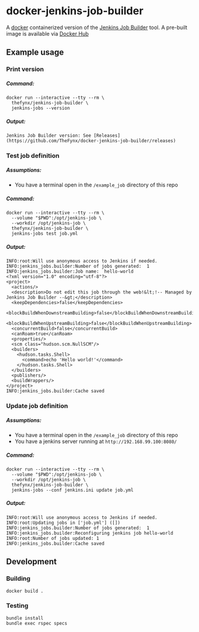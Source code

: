 # docker-jenkins-job-builder

A [docker](http://www.docker.com) containerized version of the [Jenkins Job Builder](https://github.com/openstack-infra/jenkins-job-builder) tool. A pre-built image is available via [Docker Hub](https://hub.docker.com/r/thefynx/jenkins-job-builder)

## Example usage

### Print version

##### Command:

```
docker run --interactive --tty --rm \
  thefynx/jenkins-job-builder \
  jenkins-jobs --version
```

##### Output:

```
Jenkins Job Builder version: See [Releases](https://github.com/TheFynx/docker-jenkins-job-builder/releases)
```

### Test job definition

##### Assumptions:

* You have a terminal open in the `/example_job` directory of this repo

##### Command:

```
docker run --interactive --tty --rm \
  --volume "$PWD":/opt/jenkins-job \
  --workdir /opt/jenkins-job \
  thefynx/jenkins-job-builder \
  jenkins-jobs test job.yml
```

##### Output:

```
INFO:root:Will use anonymous access to Jenkins if needed.
INFO:jenkins_jobs.builder:Number of jobs generated:  1
INFO:jenkins_jobs.builder:Job name:  hello-world
<?xml version="1.0" encoding="utf-8"?>
<project>
  <actions/>
  <description>Do not edit this job through the web!&lt;!-- Managed by Jenkins Job Builder --&gt;</description>
  <keepDependencies>false</keepDependencies>
  <blockBuildWhenDownstreamBuilding>false</blockBuildWhenDownstreamBuilding>
  <blockBuildWhenUpstreamBuilding>false</blockBuildWhenUpstreamBuilding>
  <concurrentBuild>false</concurrentBuild>
  <canRoam>true</canRoam>
  <properties/>
  <scm class="hudson.scm.NullSCM"/>
  <builders>
    <hudson.tasks.Shell>
      <command>echo 'Hello world!'</command>
    </hudson.tasks.Shell>
  </builders>
  <publishers/>
  <buildWrappers/>
</project>
INFO:jenkins_jobs.builder:Cache saved
```

### Update job definition

##### Assumptions:

* You have a terminal open in the `/example_job` directory of this repo
* You have a jenkins server running at `http://192.168.99.100:8080/`

##### Command:

```
docker run --interactive --tty --rm \
  --volume "$PWD":/opt/jenkins-job \
  --workdir /opt/jenkins-job \
  thefynx/jenkins-job-builder \
  jenkins-jobs --conf jenkins.ini update job.yml
```

##### Output:

```
INFO:root:Will use anonymous access to Jenkins if needed.
INFO:root:Updating jobs in ['job.yml'] ([])
INFO:jenkins_jobs.builder:Number of jobs generated:  1
INFO:jenkins_jobs.builder:Reconfiguring jenkins job hello-world
INFO:root:Number of jobs updated: 1
INFO:jenkins_jobs.builder:Cache saved
```

## Development

### Building

```
docker build .
```

### Testing

```
bundle install
bundle exec rspec specs
```
